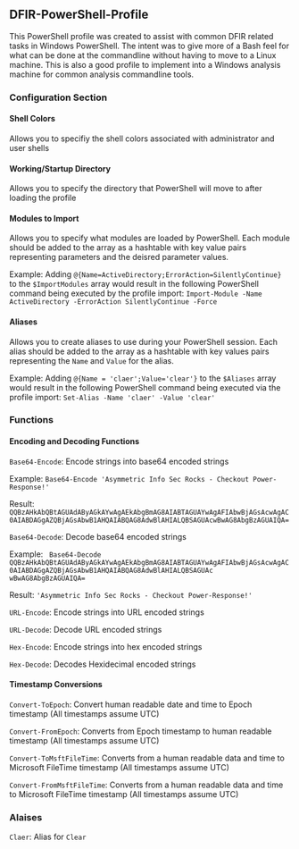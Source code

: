 ## DFIR-PowerShell-Profile

This PowerShell profile was created to assist with common DFIR related tasks in Windows PowerShell. The intent was to give more of a Bash feel for what can be done at the commandline without having to move to a Linux machine. This is also a good profile to implement into a Windows analysis machine for common analysis commandline tools.

### Configuration Section ###

#### Shell Colors ####
Allows you to specifiy the shell colors associated with administrator and user shells

#### Working/Startup Directory ####
Allows you to specify the directory that PowerShell will move to after loading the profile

#### Modules to Import ####
Allows you to specify what modules are loaded by PowerShell. Each module should be added to the array as a hashtable with key value pairs representing parameters and the deisred parameter values. 

Example: Adding `@{Name=ActiveDirectory;ErrorAction=SilentlyContinue}` to the `$ImportModules` array would result in the following PowerShell command being executed by the profile import: `Import-Module -Name ActiveDirectory -ErrorAction SilentlyContinue -Force`

#### Aliases ####
Allows you to create aliases to use during your PowerShell session. Each alias should be added to the array as a hashtable with key values pairs representing the `Name` and `Value` for the alias.

Example: Adding `@{Name = 'claer';Value='clear'}` to the `$Aliases` array would result in the following PowerShell command being executed via the profile import: `Set-Alias -Name 'claer' -Value 'clear'`

### Functions ###

#### Encoding and Decoding Functions ####

`Base64-Encode`: Encode strings into base64 encoded strings

Example: `Base64-Encode 'Asymmetric Info Sec Rocks - Checkout Power-Response!'` 

Result: `QQBzAHkAbQBtAGUAdAByAGkAYwAgAEkAbgBmAG8AIABTAGUAYwAgAFIAbwBjAGsAcwAgAC0AIABDAGgAZQBjAGsAbwB1AHQAIABQAG8AdwBlAHIALQBSAGUAcwBwAG8AbgBzAGUAIQA=`

`Base64-Decode`: Decode base64 encoded strings

Example: ` Base64-Decode QQBzAHkAbQBtAGUAdAByAGkAYwAgAEkAbgBmAG8AIABTAGUAYwAgAFIAbwBjAGsAcwAgAC0AIABDAGgAZQBjAGsAbwB1AHQAIABQAG8AdwBlAHIALQBSAGUAc
wBwAG8AbgBzAGUAIQA=`

Result: `'Asymmetric Info Sec Rocks - Checkout Power-Response!'`

`URL-Encode`: Encode strings into URL encoded strings

`URL-Decode`: Decode URL encoded strings

`Hex-Encode`: Encode strings into hex encoded strings

`Hex-Decode`: Decodes Hexidecimal encoded strings

#### Timestamp Conversions ####

`Convert-ToEpoch`: Convert human readable date and time to Epoch timestamp (All timestamps assume UTC)

`Convert-FromEpoch`: Converts from Epoch timestamp to human readable timestamp (All timestamps assume UTC)

`Convert-ToMsftFileTime`: Converts from a human readable data and time to Microsoft FileTime timestamp (All timestamps assume UTC)

`Convert-FromMsftFileTime`: Converts from a human readable data and time to Microsoft FileTime timestamp (All timestamps assume UTC)

### Alaises ###

`Claer`: Alias for `Clear`
